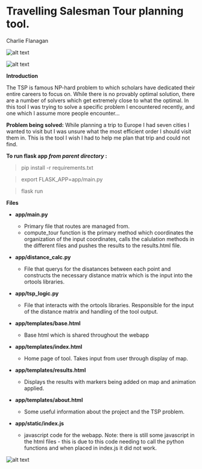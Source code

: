 # Travelling Salesman Tour planning tool.
Charlie Flanagan

![alt text](https://github.com/cjflanagan/final-project-cjflanagan/blob/master/front.jpg)

![alt text](https://github.com/cjflanagan/final-project-cjflanagan/blob/master/result.jpg)

**Introduction**

The TSP is famous NP-hard problem to which scholars have dedicated their entire careers to focus on. While there is no provably optimal solution, there are a number of solvers which get extremely close to what the optimal. In this tool I was trying to solve a specific problem I encountered recently, and one which I assume more people encounter...

**Problem being solved:**
While planning a trip to Europe I had seven cities I wanted to visit but I was unsure what the most efficient order I should visit them in.
This is the tool I wish I had to help me plan that trip and could not find.

**To run flask app _from parent directory_ :**
> pip install -r requirements.txt

> export FLASK_APP=app/main.py

> flask run

**Files**

- **app/main.py**
    - Primary file that routes are managed from.
    - compute_tour function is the primary method which coordinates the organization of the input coordinates, calls the calulation methods in the different files and pushes the results to the results.html file.

- **app/distance_calc.py**
    - File that querys for the disatances between each point and constructs the necessary distance matrix which is the input into the ortools libraries.

- **app/tsp_logic.py**
    - File that interacts with the ortools libraries. Responsible for the input of the distance matrix and handling of the tool output.

- **app/templates/base.html**
    - Base html which is shared throughout the webapp

- **app/templates/index.html**
    - Home page of tool. Takes input from user through display of map.

- **app/templates/results.html**
    - Displays the results with markers being added on map and animation applied.

- **app/templates/about.html**
    - Some useful information about the project and the TSP problem.

- **app/static/index.js**
    - javascript code for the webapp. Note: there is still some javascript in the html files - this is due to this code needing to call the python functions and when placed in index.js it did not work.

![alt text](https://github.com/cjflanagan/final-project-cjflanagan/blob/master/about.jpg)
